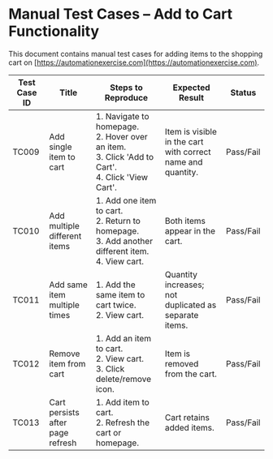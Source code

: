 # Manual Test Cases – Add to Cart Functionality

This document contains manual test cases for adding items to the shopping cart on [https://automationexercise.com](https://automationexercise.com).

| Test Case ID | Title                            | Steps to Reproduce                                                                                     | Expected Result                                            | Status     |
|--------------|----------------------------------|---------------------------------------------------------------------------------------------------------|------------------------------------------------------------|------------|
| TC009        | Add single item to cart          | 1. Navigate to homepage. <br> 2. Hover over an item. <br> 3. Click 'Add to Cart'. <br> 4. Click 'View Cart'. | Item is visible in the cart with correct name and quantity. | Pass/Fail |
| TC010        | Add multiple different items     | 1. Add one item to cart. <br> 2. Return to homepage. <br> 3. Add another different item. <br> 4. View cart. | Both items appear in the cart.                            | Pass/Fail |
| TC011        | Add same item multiple times     | 1. Add the same item to cart twice. <br> 2. View cart.                                                   | Quantity increases; not duplicated as separate items.       | Pass/Fail |
| TC012        | Remove item from cart            | 1. Add an item to cart. <br> 2. View cart. <br> 3. Click delete/remove icon.                             | Item is removed from the cart.                             | Pass/Fail |
| TC013        | Cart persists after page refresh | 1. Add item to cart. <br> 2. Refresh the cart or homepage.                                               | Cart retains added items.                                  | Pass/Fail |
